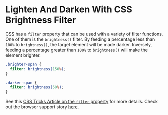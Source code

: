 # Lighten And Darken With CSS Brightness Filter

CSS has a `filter` property that can be used with a variety of filter
functions. One of them is the `brightness()` filter. By feeding a percentage
less than `100%` to `brightness()`, the target element will be made darker.
Inversely, feeding a percentage greater than `100%` to `brightness()` will
make the element brighter.

```css
.brighter-span {
  filter: brightness(150%);
}

.darker-span {
  filter: brightness(50%);
}
```

<script async
src="https://production-assets.codepen.io/assets/embed/ei.js"></script>

See this [CSS Tricks Article on the `filter`
property](https://css-tricks.com/almanac/properties/f/filter/) for more
details. Check out the browser support story
[here](http://caniuse.com/#feat=css-filters).
